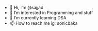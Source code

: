 - 👋 Hi, I’m @sajjad
- 👀 I’m interested in Programming and stuff
- 🌱 I’m currently learning DSA
- 📫 How to reach me ig: sonicbaka
